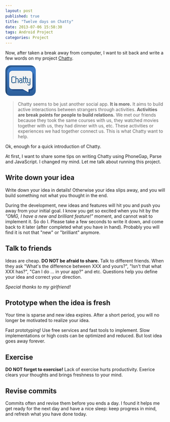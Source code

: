 ```yaml
---
layout: post
published: true
title: "Twelve days on Chatty"
date: 2013-07-06 15:58:30
tags: Android Project
categories: Project
---
```


Now, after taken a break away from computer, I want to sit back and write a few words on my project [Chatty](https://play.google.com/store/apps/details?id=com.bicrement.chatty).

![Chatty Logo](/images/chatty/icon.png "Chatty Logo")

> Chatty seems to be just another social app. **It is more.** It aims to build active interactions between strangers through activities. **Activities are break points for people to build relations.** We met our friends because they took the same courses with us, they watched movies together with us, they had dinner with us, etc. These activities or experiences we had together connect us. This is what Chatty want to help. 

Ok, enough for a quick introduction of Chatty.

At first, I want to share some tips on writing Chatty using PhoneGap, Parse and JavaScript. I changed my mind. Let me talk about running this project.

## Write down your idea

Write down your idea in details! Otherwise your idea slips away, and you will build something not what you thought in the end.

During the development, new ideas and features will hit you and push you away from your initial goal. I know you get so excited when you hit by the _"OMG, I have a new and brilliant feature!"_ moment, and cannot wait to implement it. So do I. Please take a few seconds to write it down, and come back to it later (after completed what you have in hand). Probably you will find it is not that "new" or "brilliant" anymore.

## Talk to friends

Ideas are cheap. **DO NOT be afraid to share.** Talk to different friends. When they ask "What's the difference between XXX and yours?", "Isn't that what XXX has?", "Can I do ... in your app?" and etc. Questions help you define your idea and correct your direction.

_Special thanks to my girlfriend!_

## Prototype when the idea is fresh

Your time is sparse and new idea expires. After a short period, you will no longer be motivated to realize your idea.

Fast prototyping! Use free services and fast tools to implement. Slow implementations or high costs can be optimized and reduced. But lost idea goes away forever.

## Exercise

**DO NOT forget to exercise!** Lack of exercise hurts productivity. Exerice clears your thoughts and brings freshness to your mind.

## Revise commits

Commits often and revise them before you ends a day. I found it helps me get ready for the next day and have a nice sleep: keep progress in mind, and refresh what you have done today.
